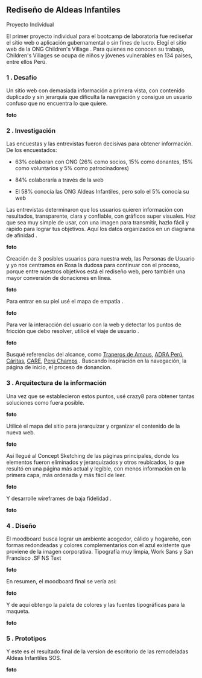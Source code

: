 ## Rediseño de Aldeas Infantiles  
Proyecto Individual  

El primer proyecto individual para el bootcamp de laboratoria fue rediseñar el sitio web o aplicación gubernamental o sin fines de lucro. Elegí el sitio web de la ONG Children's Village . Para quienes no conocen su trabajo, Children's Villages se ocupa de niños y jóvenes vulnerables en 134 países, entre ellos Perú.  

### 1 . Desafío  

Un sitio web con demasiada información a primera vista, con contenido duplicado y sin jerarquía que dificulta la navegación y consigue un usuario confuso que no encuentra lo que quiere.

**foto**

### 2 . Investigación  

Las encuestas y las entrevistas fueron decisivas para obtener información. De los encuestados:

- 63% colaboran con ONG (26% como socios, 15% como donantes, 15% como voluntarios y 5% como patrocinadores)

- 84% colaboraría a través de la web

- El 58% conocía las ONG Aldeas Infantiles, pero solo el 5% conocía su web

Las entrevistas determinaron que los usuarios quieren información con resultados, transparente, clara y confiable, con gráficos super visuales. Haz que sea muy simple de usar, con una imagen para transmitir, hazlo fácil y rápido para lograr tus objetivos. Aquí los datos organizados en un diagrama de afinidad .

**foto**  

Creación de 3 posibles usuarios para nuestra web, las Personas de Usuario y yo nos centramos en Rosa la dudosa para continuar con el proceso, porque entre nuestros objetivos está el rediseño web, pero también una mayor conversión de donaciones en línea.

**foto**  

Para entrar en su piel usé el mapa de empatía .

**foto**  

Para ver la interacción del usuario con la web y detectar los puntos de fricción que debo resolver, utilicé el viaje de usuario .

**foto**  

Busqué referencias del alcance, como [Traperos de Amaus](http://www.emaussanagustin.org/recoleccion.php?gclid=Cj0KCQjwodrXBRCzARIsAIU59TJEwzbcP8tkO78Jq5ZsaSfWy5JZlTZfcS6kkV27ZfYGw6yFWV11iBUaAiu9EALw_wcB), [ADRA Perú](http://www.adra.org.pe/donaciones), [Cáritas](http://www.caritas.org.pe/), [CARE](http://www.care.org.pe/), [Perú Champs](https://www.peruchamps.org/es) . Buscando inspiración en la navegación, la página de inicio, el proceso de donancion.  

### 3 . Arquitectura de la información

Una vez que se establecieron estos puntos, usé crazy8 para obtener tantas soluciones como fuera posible.

**foto**

Utilicé el mapa del sitio para jerarquizar y organizar el contenido de la nueva web.  

**foto**  

Así llegué al Concept Sketching de las páginas principales, donde los elementos fueron eliminados y jerarquizados y otros reubicados, lo que resultó en una página más actual y legible, con menos información en la primera capa, más ordenada y más fácil de leer.  

**foto**  

Y desarrolle wireframes de baja fidelidad .

**foto**  

### 4 . Diseño
El moodboard busca lograr un ambiente acogedor, cálido y hogareño, con formas redondeadas y colores complementarios con el azul existente que proviene de la imagen corporativa. Tipografía muy limpia, Work Sans y San Francisco .SF NS Text

**foto**  

En resumen, el moodboard final se vería así:

**foto**  

Y de aquí obtengo la paleta de colores y las fuentes tipográficas para la maqueta.

**foto**

### 5 . Prototipos  

Y este es el resultado final de la version de escritorio de las remodeladas Aldeas Infantiles SOS.

**foto**
